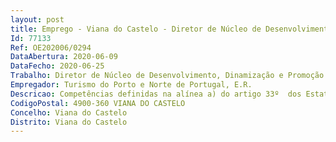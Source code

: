 ```yaml
--- 
layout: post
title: Emprego - Viana do Castelo - Diretor de Núcleo de Desenvolvimento, Dinamização e Promoção Turística
Id: 77133
Ref: OE202006/0294
DataAbertura: 2020-06-09
DataFecho: 2020-06-25
Trabalho: Diretor de Núcleo de Desenvolvimento, Dinamização e Promoção Turística
Empregador: Turismo do Porto e Norte de Portugal, E.R.
Descricao: Competências definidas na alínea a) do artigo 33º  dos Estatutos da TPNP I.	Desenvolver um masterplan regional de orientação bidirecional a partir do alinhamento dos planos supramunicipais existentes e do referencial estratégico nacional e regional  II.	Acompanhar as tendências e evolução dos mercados atuais e potenciais, gerar e disseminar conhecimento sobre o perfil e comportamento da procura turística potencial e real, para auxílio à definição da estratégia de marketing e comunicação e à operação de gestão do destino  III.	Monitorizar o desempenho turístico da região num quadro alargado de indicadores de desenvolvimento turístico, bem como monitorizar os regimes de licenciamento do setor, e garantir os níveis de satisfação dos visitantes e da qualidade de serviço da região  IV.	Apoiar a ação de planeamento e gestão dos municípios e das entidades supramunicipais em matéria de turismo  V.	Organizar programas de capacitação orientados à dinamização do investimento no setor bem como ao desenvolvimento dos recursos humanos ao nível local e supramunicipal, auxiliando os no trabalho de inventariação, diagnóstico, preparação de manuais técnicos e informação, no sentido da melhoria das condições de fruição turística dos respetivos territórios  VI.	Apoiar programas e projetos de qualificação de recursos turísticos naturais e culturais do destino e acompanhar projetos de investimento fornecendo apoio aos interessados e demais entidades públicas e privadas na dinamização do investimento e qualificação do setor  VII.	Contribuir para a facilitação do acesso ao destino e da mobilidade turística como meio de distribuição dos fluxos turísticos no destino  VIII.	Procurar gerar o equilíbrio entre a proteção e o crescimento dos recursos naturais e culturais do destino estimulando ações de aproveitamento turístico responsável  IX.	Colaborar na definição da estratégia de desenvolvimento de produtos e experiências  X.	Implementar o Plano de Marketing Regional no que diz respeito às responsabilidades relativas ao mercado interno e ao mercado alargado  XI.	Estruturar e dinamizar os produtos turísticos da região num trabalho concertado com as delegações e com o núcleo de marketing e comunicação  XII.	Contribuir para uma melhoria qualitativa do produto turístico, em estreita colaboração com os organismos locais, supramunicipais, e demais entidades públicas e privadas ligadas ao setor  XIII.	Organizar e divulgar informação dirigida a apoiar o empresário, e manter um serviço de atendimento personalizado que oriente acerca dos instrumentos de apoio financeiro e respetivo quadro legal, bem como dos procedimentos necessários ao desenvolvimento do investimento, alinhados com a estratégia para o destino  XIV.	Elaborar e coordenar candidaturas e projetos a desenvolver ao abrigo dos instrumentos financeiros no âmbito dos Quadros de Apoio nacionais, comunitários e internacionais de apoio ao Turismo e acompanhar a respetiva execução de protocolos e candidaturas da Turismo do Porto e Norte de Portugal, E. R.
CodigoPostal: 4900-360 VIANA DO CASTELO
Concelho: Viana do Castelo
Distrito: Viana do Castelo
--- 
```

